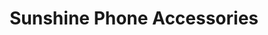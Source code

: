 ---
title: "Sunshine Phone Accessories"
url: /lincolnwood/sunshine-phone-accessories/
shop: mobile phone
---